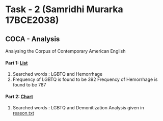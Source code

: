 # Task - 2 (Samridhi Murarka 17BCE2038)

## COCA - Analysis
Analysing the Corpus of Contemporary American English

#### Part 1: [List](https://github.com/Samridhi98/Natural-Language-Processing/blob/master/task2/List)
  1. Searched words : LGBTQ and Hemorrhage
  2. Frequency of LGBTQ is found to be 392
     Frequency of Hemorrhage is found to be 787
  
#### Part 2: [Chart](https://github.com/Samridhi98/Natural-Language-Processing/blob/master/task2/Chart)
  1. Searched words : LGBTQ and Demonitization
  Analysis given in [reason.txt](https://github.com/Samridhi98/Natural-Language-Processing/blob/master/task2/chart/reason.txt)

